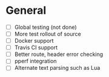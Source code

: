 
# General

- [ ] Global testing (not done)
- [ ] More test rollout of source
- [ ] Docker support
- [ ] Travis CI support
- [ ] Better route, header error checking
- [ ] pperf integration
- [ ] Alternate text parsing such as Lua
